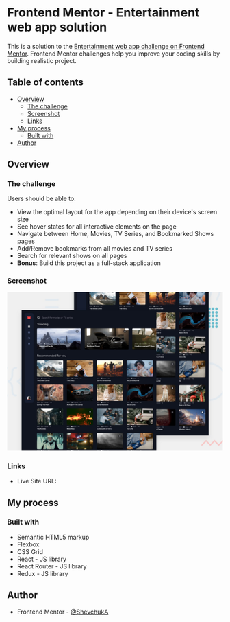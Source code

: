 # Frontend Mentor - Entertainment web app solution

This is a solution to the [Entertainment web app challenge on Frontend Mentor](https://www.frontendmentor.io/challenges/entertainment-web-app-J-UhgAW1X). Frontend Mentor challenges help you improve your coding skills by building realistic project.

## Table of contents

- [Overview](#overview)
  - [The challenge](#the-challenge)
  - [Screenshot](#screenshot)
  - [Links](#links)
- [My process](#my-process)
  - [Built with](#built-with)
- [Author](#author)

## Overview

### The challenge

Users should be able to:

- View the optimal layout for the app depending on their device's screen size
- See hover states for all interactive elements on the page
- Navigate between Home, Movies, TV Series, and Bookmarked Shows pages
- Add/Remove bookmarks from all movies and TV series
- Search for relevant shows on all pages
- **Bonus**: Build this project as a full-stack application

### Screenshot

![](./preview.jpg)

### Links

- Live Site URL: [](https://entertainment-study-app.netlify.app/)

## My process

### Built with

- Semantic HTML5 markup
- Flexbox
- CSS Grid
- React - JS library
- React Router - JS library
- Redux - JS library

## Author

- Frontend Mentor - [@ShevchukA](https://www.frontendmentor.io/profile/ShevchukA)
